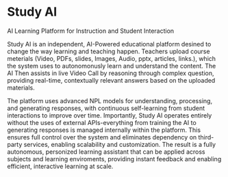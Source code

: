 # Study AI
AI Learning Platform for Instruction and Student Interaction

Study AI is an independent, AI-Powered educational platform desined to change the way learning and teaching happen.
Teachers upload course meterials (Video, PDFs, slides, Images, Audio, pptx, articles, links.), which the system uses to autonomonusly learn and understand the content.
The AI Then assists in live Video Call by reasoning through complex question, providing real-time, contextually relevant answers based on the uploaded materials.

The platform uses advanced NPL models for understanding, processing, and generating responses, with continuous self-learning from student interactions to improve over time.
Importantly, Study AI operates entirely without the uses of external APIs-everything from training the AI to generating responses is managed internally within the platform.
This ensures full control over the system and eliminates dependency on third-party services, enabling scalability and customization.
The result is a fully autonomous, personized learning assistant that can be applied across subjects and learning enviroments, providing instant feedback and enabling efficient, interactive learning at scale.

